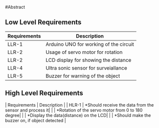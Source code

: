 #Abstract

## Low Level Requirements
| Requirements |                Description                 |
| ------------ | ------------------------------------------ |
|    LLR-1     |  Arduino UNO for working of the circuit
|    LLR-2     |  Usage of servo motor for rotation          |
|    LLR-2     |  LCD display for showing the distance       |
|    LLR-4     |  Ultra sonic sensor for surveiallance       |
|    LLR-5     |  Buzzer for warning of the object           |

## High Level Requirements
| Requirements |               Description                  |
|    HLR-1     | *Should receive the data from the sensor and process it|
|              |  *Rotation of the servo motor from 0 to 180 degree|
|              |  *Display the data(distance) on the LCD|
|              |  *Should make the buzzer on, if object detected |